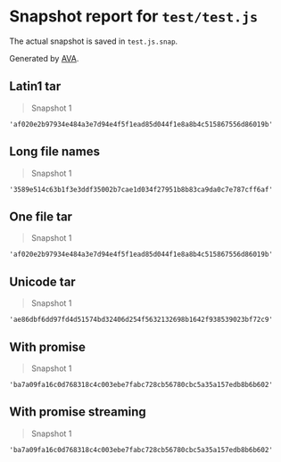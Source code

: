 # Snapshot report for `test/test.js`

The actual snapshot is saved in `test.js.snap`.

Generated by [AVA](https://ava.li).

## Latin1 tar

> Snapshot 1

    'af020e2b97934e484a3e7d94e4f5f1ead85d044f1e8a8b4c515867556d86019b'

## Long file names

> Snapshot 1

    '3589e514c63b1f3e3ddf35002b7cae1d034f27951b8b83ca9da0c7e787cff6af'

## One file tar

> Snapshot 1

    'af020e2b97934e484a3e7d94e4f5f1ead85d044f1e8a8b4c515867556d86019b'

## Unicode tar

> Snapshot 1

    'ae86dbf6dd97fd4d51574bd32406d254f5632132698b1642f938539023bf72c9'

## With promise

> Snapshot 1

    'ba7a09fa16c0d768318c4c003ebe7fabc728cb56780cbc5a35a157edb8b6b602'

## With promise streaming

> Snapshot 1

    'ba7a09fa16c0d768318c4c003ebe7fabc728cb56780cbc5a35a157edb8b6b602'
